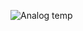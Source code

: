 
![Analog temp](https://user-images.githubusercontent.com/99992053/224123884-c0fe1de3-3d7f-4ca4-bc76-c85e6d06212f.png)
